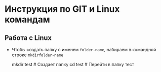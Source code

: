 # Инструкция по GIT и Linux командам

## Работа с Linux

* Чтобы создать папку с именем `folder-name`, набираем в командной строке `mkdirfolder-name` 


    mkdir test # Создает папку
    cd test    # Перейти в папку тест
